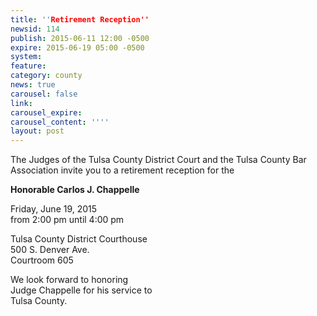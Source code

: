 ```yaml
---
title: ''Retirement Reception''
newsid: 114
publish: 2015-06-11 12:00 -0500
expire: 2015-06-19 05:00 -0500
system: 
feature: 
category: county
news: true
carousel: false
link: 
carousel_expire: 
carousel_content: ''''
layout: post
---
```

<p>The Judges of the Tulsa County 
District Court and the Tulsa County
Bar Association invite you to a 
retirement reception for the</p>
<p><strong>Honorable Carlos J. Chappelle</strong></p>
<p>Friday, June 19, 2015<br>
from 2:00 pm until 4:00 pm </p>
<p>Tulsa County District Courthouse<br>
500 S. Denver Ave.<br>
Courtroom 605</p>
<p>We look forward to honoring <br>
Judge Chappelle for his service to <br>
Tulsa County.</p>